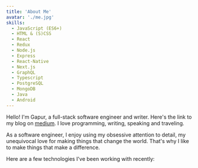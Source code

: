 ```yaml
---
title: 'About Me'
avatar: './me.jpg'
skills:
  - JavaScript (ES6+)
  - HTML & (S)CSS
  - React
  - Redux
  - Node.js
  - Express
  - React-Native
  - Next.js
  - GraphQL
  - Typescript
  - PostgreSQL
  - MongoDB
  - Java
  - Android
---
```


Hello! I'm Gapur, a full-stack software engineer and writer. Here's the link to my blog on [medium](https://medium.com/@gapur.kassym). I love programming, writing, speaking and traveling.

As a software engineer, I enjoy using my obsessive attention to detail, my unequivocal love for making things that change the world. That's why I like to make things that make a difference.

Here are a few technologies I've been working with recently:
